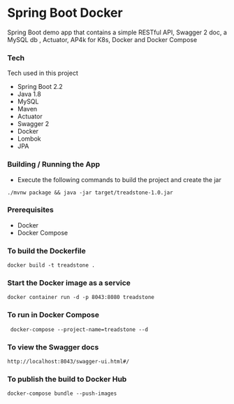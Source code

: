 # Spring Boot Docker

Spring Boot demo app that contains a simple RESTful API, Swagger 2 doc, a MySQL db , Actuator, AP4k for K8s, Docker and Docker Compose

### Tech

Tech used in this project

- Spring Boot 2.2
- Java 1.8
- MySQL
- Maven
- Actuator
- Swagger 2
- Docker
- Lombok
- JPA

### Building / Running the App

- Execute the following commands to build the project and create the jar

```./mvnw package && java -jar target/treadstone-1.0.jar```

### Prerequisites

- Docker 
- Docker Compose

### To build the Dockerfile

``` docker build -t treadstone . ```

### Start the Docker image as a service

``` docker container run -d -p 8043:8080 treadstone ```

### To run in Docker Compose

``` docker-compose --project-name=treadstone --d```

### To view the Swagger docs

``` http://localhost:8043/swagger-ui.html#/ ```

### To publish the build to Docker Hub

``` docker-compose bundle --push-images ```



